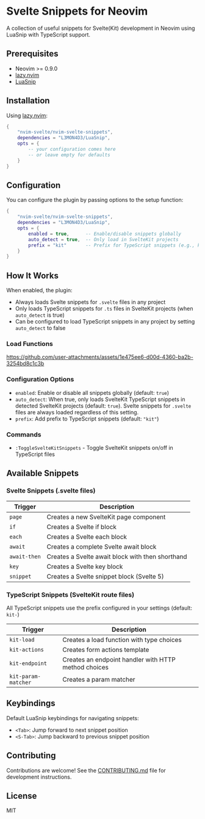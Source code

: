 # Svelte Snippets for Neovim

A collection of useful snippets for Svelte(Kit) development in Neovim using LuaSnip with TypeScript support.

## Prerequisites

- Neovim >= 0.9.0
- [lazy.nvim](https://github.com/folke/lazy.nvim)
- [LuaSnip](https://github.com/L3MON4D3/LuaSnip)

## Installation

Using [lazy.nvim](https://github.com/folke/lazy.nvim):

```lua
{
    "nvim-svelte/nvim-svelte-snippets",
    dependencies = "L3MON4D3/LuaSnip",
    opts = {
        -- your configuration comes here
        -- or leave empty for defaults
    }
}
```

## Configuration

You can configure the plugin by passing options to the setup function:

```lua
{
    "nvim-svelte/nvim-svelte-snippets",
    dependencies = "L3MON4D3/LuaSnip",
    opts = {
        enabled = true,      -- Enable/disable snippets globally
        auto_detect = true,  -- Only load in SvelteKit projects
        prefix = "kit"       -- Prefix for TypeScript snippets (e.g., kit-load)
    }
}
```

## How It Works

When enabled, the plugin:

- Always loads Svelte snippets for `.svelte` files in any project
- Only loads TypeScript snippets for `.ts` files in SvelteKit projects (when `auto_detect` is true)
- Can be configured to load TypeScript snippets in any project by setting `auto_detect` to false

### Load Functions

https://github.com/user-attachments/assets/1e475ee6-d00d-4360-ba2b-3254bd8c1c3b

### Configuration Options

- `enabled`: Enable or disable all snippets globally (default: `true`)
- `auto_detect`: When true, only loads SvelteKit TypeScript snippets in detected SvelteKit projects (default: `true`). Svelte snippets for `.svelte` files are always loaded regardless of this setting.
- `prefix`: Add prefix to TypeScript snippets (default: `"kit"`)

### Commands

- `:ToggleSvelteKitSnippets` - Toggle SvelteKit snippets on/off in TypeScript files

## Available Snippets

### Svelte Snippets (.svelte files)

| Trigger      | Description                                      |
| ------------ | ------------------------------------------------ |
| `page`       | Creates a new SvelteKit page component           |
| `if`         | Creates a Svelte if block                        |
| `each`       | Creates a Svelte each block                      |
| `await`      | Creates a complete Svelte await block            |
| `await-then` | Creates a Svelte await block with then shorthand |
| `key`        | Creates a Svelte key block                       |
| `snippet`    | Creates a Svelte snippet block (Svelte 5)        |

### TypeScript Snippets (SvelteKit route files)

All TypeScript snippets use the prefix configured in your settings (default: `kit-`)

| Trigger             | Description                                          |
| ------------------- | ---------------------------------------------------- |
| `kit-load`          | Creates a load function with type choices            |
| `kit-actions`       | Creates form actions template                        |
| `kit-endpoint`      | Creates an endpoint handler with HTTP method choices |
| `kit-param-matcher` | Creates a param matcher                              |

## Keybindings

Default LuaSnip keybindings for navigating snippets:

- `<Tab>`: Jump forward to next snippet position
- `<S-Tab>`: Jump backward to previous snippet position

## Contributing

Contributions are welcome! See the [CONTRIBUTING.md](CONTRIBUTING.md) file for development instructions.

## License

MIT
